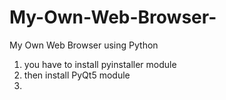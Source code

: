# My-Own-Web-Browser-
My Own Web Browser using Python<br>
1. you have to install pyinstaller module <br>
2. then install PyQt5 module
3. 
